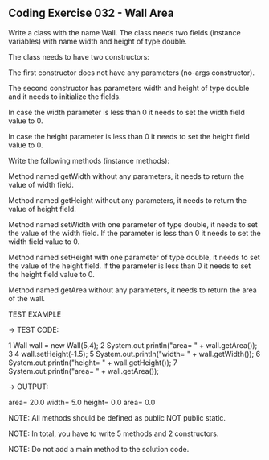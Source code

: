 ## Coding Exercise 032 - Wall Area

Write a class with the name Wall. The class needs two fields (instance variables) with name width and height of type double.



The class needs to have two constructors:

The first constructor does not have any parameters (no-args constructor).

The second constructor has parameters width and height of type double and it needs to initialize the fields.

In case the width parameter is less than 0 it needs to set the width field value to 0.

In case the height parameter is less than 0 it needs to set the height field value to 0.



Write the following methods (instance methods):

Method named getWidth without any parameters, it needs to return the value of width field.

Method named getHeight without any parameters, it needs to return the value of height field.

Method named setWidth with one parameter of type double, it needs to set the value of the width field. If the parameter is less than 0 it needs to set the width field value to 0.

Method named setHeight with one parameter of type double, it needs to set the value of the height field. If the parameter is less than 0 it needs to set the height field value to 0.

Method named getArea without any parameters, it needs to return the area of the wall.



TEST EXAMPLE

→ TEST CODE:

1 Wall wall = new Wall(5,4);
2 System.out.println("area= " + wall.getArea());
3 
4 wall.setHeight(-1.5);
5 System.out.println("width= " + wall.getWidth());
6 System.out.println("height= " + wall.getHeight());
7 System.out.println("area= " + wall.getArea());


→ OUTPUT:

area= 20.0
width= 5.0
height= 0.0
area= 0.0


NOTE: All ​methods should be defined as public NOT public static.

NOTE: In total, you have to write 5 methods and 2 constructors.

NOTE: Do not add a main method to the solution code.